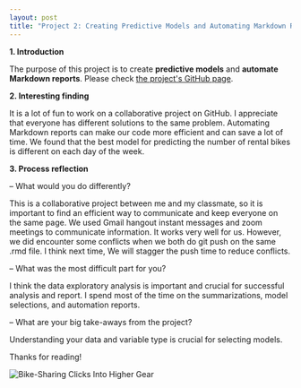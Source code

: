```yaml
---
layout: post
title: "Project 2: Creating Predictive Models and Automating Markdown Reports on Bike Sharing Data"
---
```


**1. Introduction**    

The purpose of this project is to create **predictive models** and **automate Markdown reports**. Please check [the project's GitHub page](https://xingli-ma.github.io/ST558_Project2/).

**2. Interesting finding**    

It is a lot of fun to work on a collaborative project on GitHub. I appreciate that everyone has different solutions to the same problem. Automating Markdown reports can make our code more efficient and can save a lot of time. We found that the best model for predicting the number of rental bikes is different on each day of the week.    

**3. Process reflection**        

– What would you do differently?        

This is a collaborative project between me and my classmate, so it is important to find an efficient way to communicate and keep everyone on the same page. We used Gmail hangout instant messages and zoom meetings to communicate information. It works very well for us. However, we did encounter some conflicts when we both do git push on the same .rmd file. I think next time, We will stagger the push time to reduce conflicts.

– What was the most difficult part for you?    

I think the data exploratory analysis is important and crucial for successful analysis and report. I spend most of the time on the summarizations, model selections, and automation reports.

– What are your big take-aways from the project?  

Understanding your data and variable type is crucial for selecting models. 

Thanks for reading!   


![Bike-Sharing Clicks Into Higher Gear](https://raw.githubusercontent.com/Xingli-Ma/Xingli-Ma.github.io/master/images/bike-sharing.jpeg)
